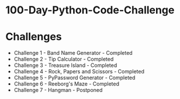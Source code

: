 # 100-Day-Python-Code-Challenge

# Challenges
- Challenge 1 - Band Name Generator - Completed
- Challenge 2 - Tip Calculator - Completed
- Challenge 3 - Treasure Island - Completed
- Challenge 4 - Rock, Papers and Scissors - Completed
- Challenge 5 - PyPassword Generator - Completed
- Challenge 6 - Reeborg's Maze - Completed 
- Challenge 7 - Hangman - Postponed 

